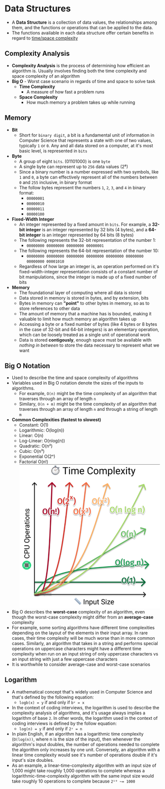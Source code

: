 # Data Structures

- A **Data Structure** is a collection of data values, the relationships among them, and the functions or operations that can be applied to the data.
- The functions available in each data structure offer certain benefits in regard to [time/space complexity](#complexity-analysis)

## Complexity Analysis

- **Complexity Analysis** is the process of determining how efficient an algorithm is. Usually involves finding both the time complexity and space complexity of an algorithm
- **Big O** - Worst case scenario in regards of time and space to solve task
  - **Time Complexity**
    - A measure of how fast a problem runs
  - **Space Complexity**
    - How much memory a problem takes up while running

## Memory

- **Bit**
  - Short for `binary digit`, a bit is a fundamental unit of information in Computer Science that represents a state with one of two values, typically `1` or `0`. Any and all data stored on a computer, at it's most basic level, is represented in `bits`
- **Byte**
  - A group of eight `bits`. (01101000) is one `byte`
  - A single byte can represent up to `256` data values (2⁸)
  - Since a binary number is a number expressed with two symbols, like `1` and `0`, a byte can effectively represent all of the numbers between `0` and `255` inclusive, in binary format
  - The follow bytes represent the numbers `1`, `2`, `3`, and `4` in binary format:
    - `00000001`
    - `00000010`
    - `00000011`
    - `00000100`
- **Fixed-Width Integer**
  - An integer represented by a fixed amount in `bits`. For example, a **32-bit integer** is an integer represented by 32 bits (4 bytes), and a **64-bit integer** is an integer represented by 64 bits (8 bytes)
  - The following represents the 32-bit representation of the number 1:
    - `00000000 00000000 00000000 00000001`
  - The following represents the 64-bit representation of the number 10:
    - `00000000 00000000 00000000 00000000 00000000 00000000 00000000 00001010`
  - Regardless of how large an integer is, an operation performed on it's fixed-width-integer representation consists of a constant number of bit manipulations, since the integer is made up of a fixed number of bits
- **Memory**
  - The foundational layer of computing where all data is stored
  - Data stored in memory is stored in bytes, and by extension, bits
  - Bytes in memory can **"point"** to other bytes in memory, so as to store references to other data
  - The amount of memory that a machine has is bounded, making it valuable to limit how much memory an algorithm takes up
  - Accessing a byte or a fixed number of bytes (like 4 bytes or 8 bytes in the case of 32-bit and 64-bit integers) is an elementary operation, which can be loosely treated as a single unit of operational work
  - Data is stored **contigously**, enough space must be available with _nothing in between_ to store the data necessary to represent what we want

## Big O Notation

- Used to describe the time and space complexity of algorithms
- Variables used in Big O notation denote the sizes of the inputs to algorithms.
  - For example, `O(n)` might be the time complexity of an algorithm that traverses through an array of length `n`
  - Similary, `O(n + m)` might be the time complexity of an algorithm that traverses through an array of length `n` and through a string of length `m`
- **Common Complexities (fastest to slowest)**
  - Constant: O(1)
  - Logarithmic: O(log(n))
  - Linear: O(n)
  - Log-Linear: O(nlog(n))
  - Quadratic: O(n²)
  - Cubic: O(n³)
  - Exponential O(2ⁿ)
  - Factorial O(n!)
    ![Time Complexity Chart](../../images/time-complexity-chart.png)
- Big O describes the **worst-case** complexity of an algorithm, even though the worst-case complexity might differ from an **average-case** complexity
- For example, some sorting algorithms have different time complexities depending on the layout of the elements in their input array. In rare cases, their time complexity will be much worse than in more common cases. Similarly, an algorithm that takes in a string and performs special operations on uppercase characters might have a different time complexity when run on an input string of only uppercase characters vs an input string with just a few uppercase characters
- It is worthwhile to consider average-case and worst-case scenarios

## Logarithm

- A mathematical concept that's widely used in Computer Science and that's defined by the following equation:
  - `logb(x) = y` if and only if `bʸ = x`
- In the context of coding interviews, the logarithm is used to describe the complexity analysis of algorithms, and it's usage always implies a logarithm of base `2`. In other words, the logarithm used in the context of coding interviews is defined by the follow equation:
  - `log(n) = y` if and only if `2ʸ = n`
- In plain English, if an algorithm has a logarithmic time complexity (`O(log(n))`, where n is the size of the input), then whenever the algorithm's input doubles, the number of operations needed to complete the algorithm only increases by one unit. Conversely, an algorithm with a linear time complexity would see it's number of operations double if it's input's size doubles.
- As an example, a linear-time-complexity algorithm with an input size of 1,000 might take roughly 1,000 operations to complete whereas a logarithmic-time-complexity algorithm with the same input size would take roughly 10 operations to complete because `2¹⁰ ~= 1000`

